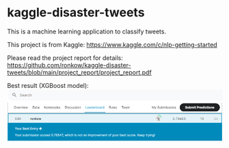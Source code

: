 # kaggle-disaster-tweets

This is a machine learning application to classify tweets.

This project is from Kaggle:
https://www.kaggle.com/c/nlp-getting-started

Please read the project report for details:  
https://github.com/ronkow/kaggle-disaster-tweets/blob/main/project_report/project_report.pdf

Best result (XGBoost model):  
![](image/leaderboard.PNG?raw=true)
